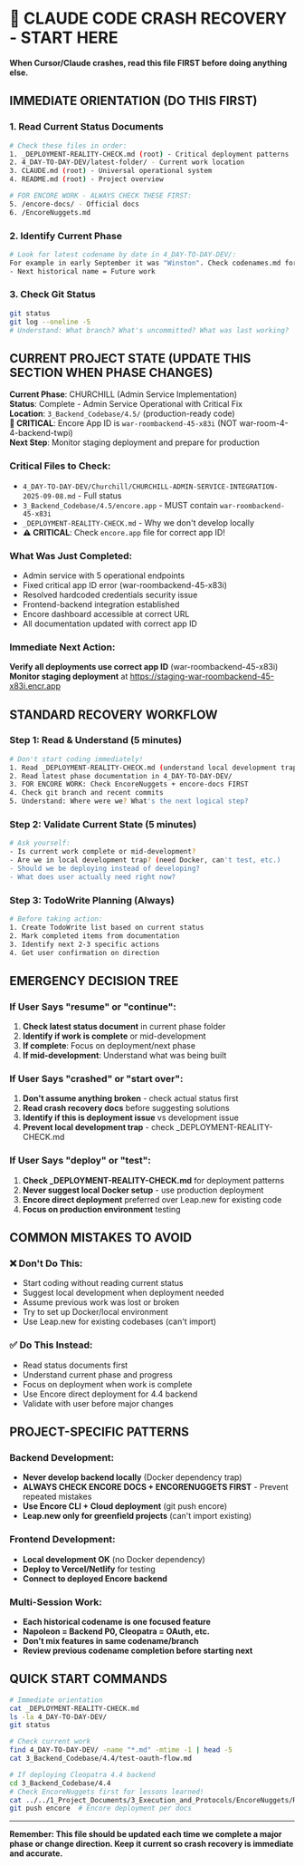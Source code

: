 # 🚀 CLAUDE CODE CRASH RECOVERY - START HERE

**When Cursor/Claude crashes, read this file FIRST before doing anything else.**

## IMMEDIATE ORIENTATION (DO THIS FIRST)

### 1. Read Current Status Documents
```bash
# Check these files in order:
1. _DEPLOYMENT-REALITY-CHECK.md (root) - Critical deployment patterns
2. 4_DAY-TO-DAY-DEV/latest-folder/ - Current work location
3. CLAUDE.md (root) - Universal operational system
4. README.md (root) - Project overview

# FOR ENCORE WORK - ALWAYS CHECK THESE FIRST:
5. /encore-docs/ - Official docs
6. /EncoreNuggets.md
```

### 2. Identify Current Phase
```bash
# Look for latest codename by date in 4_DAY-TO-DAY-DEV/:
For example in early September it was "Winston". Check codenames.md for likely next or read dates in folder. All work and notes goes in here - never the root etc.
- Next historical name = Future work
```

### 3. Check Git Status
```bash
git status
git log --oneline -5
# Understand: What branch? What's uncommitted? What was last working?
```

## CURRENT PROJECT STATE (UPDATE THIS SECTION WHEN PHASE CHANGES)

**Current Phase**: CHURCHILL (Admin Service Implementation)  
**Status**: Complete - Admin Service Operational with Critical Fix  
**Location**: `3_Backend_Codebase/4.5/` (production-ready code)  
**🔴 CRITICAL**: Encore App ID is `war-roombackend-45-x83i` (NOT war-room-4-4-backend-twpi)  
**Next Step**: Monitor staging deployment and prepare for production  

### Critical Files to Check:
- `4_DAY-TO-DAY-DEV/Churchill/CHURCHILL-ADMIN-SERVICE-INTEGRATION-2025-09-08.md` - Full status
- `3_Backend_Codebase/4.5/encore.app` - MUST contain `war-roombackend-45-x83i`
- `_DEPLOYMENT-REALITY-CHECK.md` - Why we don't develop locally
- **⚠️ CRITICAL**: Check `encore.app` file for correct app ID!

### What Was Just Completed:
- Admin service with 5 operational endpoints
- Fixed critical app ID error (war-roombackend-45-x83i)
- Resolved hardcoded credentials security issue
- Frontend-backend integration established
- Encore dashboard accessible at correct URL
- All documentation updated with correct app ID

### Immediate Next Action:
**Verify all deployments use correct app ID** (war-roombackend-45-x83i)
**Monitor staging deployment** at https://staging-war-roombackend-45-x83i.encr.app

## STANDARD RECOVERY WORKFLOW

### Step 1: Read & Understand (5 minutes)
```bash
# Don't start coding immediately!
1. Read _DEPLOYMENT-REALITY-CHECK.md (understand local development trap)
2. Read latest phase documentation in 4_DAY-TO-DAY-DEV/
3. FOR ENCORE WORK: Check EncoreNuggets + encore-docs FIRST
4. Check git branch and recent commits
5. Understand: Where were we? What's the next logical step?
```

### Step 2: Validate Current State (5 minutes)
```bash
# Ask yourself:
- Is current work complete or mid-development?
- Are we in local development trap? (need Docker, can't test, etc.)
- Should we be deploying instead of developing?
- What does user actually need right now?
```

### Step 3: TodoWrite Planning (Always)
```bash
# Before taking action:
1. Create TodoWrite list based on current status
2. Mark completed items from documentation
3. Identify next 2-3 specific actions
4. Get user confirmation on direction
```

## EMERGENCY DECISION TREE

### If User Says "resume" or "continue":
1. **Check latest status document** in current phase folder
2. **Identify if work is complete** or mid-development
3. **If complete**: Focus on deployment/next phase
4. **If mid-development**: Understand what was being built

### If User Says "crashed" or "start over":
1. **Don't assume anything broken** - check actual status first
2. **Read crash recovery docs** before suggesting solutions
3. **Identify if this is deployment issue** vs development issue
4. **Prevent local development trap** - check _DEPLOYMENT-REALITY-CHECK.md

### If User Says "deploy" or "test":
1. **Check _DEPLOYMENT-REALITY-CHECK.md** for deployment patterns
2. **Never suggest local Docker setup** - use production deployment
3. **Encore direct deployment** preferred over Leap.new for existing code
4. **Focus on production environment** testing

## COMMON MISTAKES TO AVOID

### ❌ Don't Do This:
- Start coding without reading current status
- Suggest local development when deployment needed
- Assume previous work was lost or broken
- Try to set up Docker/local environment
- Use Leap.new for existing codebases (can't import)

### ✅ Do This Instead:
- Read status documents first
- Understand current phase and progress
- Focus on deployment when work is complete
- Use Encore direct deployment for 4.4 backend
- Validate with user before major changes

## PROJECT-SPECIFIC PATTERNS

### Backend Development:
- **Never develop backend locally** (Docker dependency trap)
- **ALWAYS CHECK ENCORE DOCS + ENCORENUGGETS FIRST** - Prevent repeated mistakes
- **Use Encore CLI + Cloud deployment** (git push encore)
- **Leap.new only for greenfield projects** (can't import existing)

### Frontend Development:
- **Local development OK** (no Docker dependency)
- **Deploy to Vercel/Netlify** for testing
- **Connect to deployed Encore backend**

### Multi-Session Work:
- **Each historical codename is one focused feature**
- **Napoleon = Backend P0, Cleopatra = OAuth, etc.**
- **Don't mix features in same codename/branch**
- **Review previous codename completion before starting next**

## QUICK START COMMANDS

```bash
# Immediate orientation
cat _DEPLOYMENT-REALITY-CHECK.md
ls -la 4_DAY-TO-DAY-DEV/
git status

# Check current work
find 4_DAY-TO-DAY-DEV/ -name "*.md" -mtime -1 | head -5
cat 3_Backend_Codebase/4.4/test-oauth-flow.md

# If deploying Cleopatra 4.4 backend
cd 3_Backend_Codebase/4.4
# Check EncoreNuggets first for lessons learned!
cat ../../1_Project_Documents/3_Execution_and_Protocols/EncoreNuggets/README.md
git push encore  # Encore deployment per docs
```

---

**Remember: This file should be updated each time we complete a major phase or change direction. Keep it current so crash recovery is immediate and accurate.**